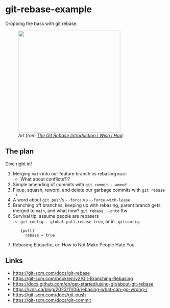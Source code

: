 # git-rebase-example

Dropping the bass with git rebase.

<figure>
  <img
    alt=""
    height="320"
    loading="lazy"
    src="https://res.cloudinary.com/practicaldev/image/fetch/s--hoIMx6MM--/c_limit%2Cf_auto%2Cfl_progressive%2Cq_auto%2Cw_800/https://thepracticaldev.s3.amazonaws.com/i/7qzryt6xov0hcsmek83n.jpg"
    width="auto"
  />
  <figcaption>
    <i>Art from <a href="https://dev.to/maxwell_dev/the-git-rebase-introduction-i-wish-id-had">The Git Rebase Introduction I Wish I Had</a></i>
  </figcaption>
</figure>

## The plan

Dive right in!

1. Merging `main` into our feature branch vs rebasing `main`
   * What about conflicts?!?
1. Simple amending of commits with `git commit --amend`
1. Fixup, squash, reword, and delete our garbage commits with `git rebase -i`
1. A word about `git push`'s `--force` vs `--force-with-lease`
1. Branching off branches, keeping up with rebasing, parent branch gets merged
   to `main`, and what now? `git rebase --onto` ftw
1. Survival tip: assume people are rebasers
   * `git config --global pull.rebase true`, or in `.gitconfig`:
      ```
      [pull]
        rebase = true
      ```
1. Rebasing Etiquette, or: How to Not Make People Hate You

## Links

* https://git-scm.com/docs/git-rebase
* https://git-scm.com/book/en/v2/Git-Branching-Rebasing
* https://docs.github.com/en/get-started/using-git/about-git-rebase
* https://jvns.ca/blog/2023/11/06/rebasing-what-can-go-wrong-/
* https://git-scm.com/docs/git-push
* https://git-scm.com/docs/git-commit

